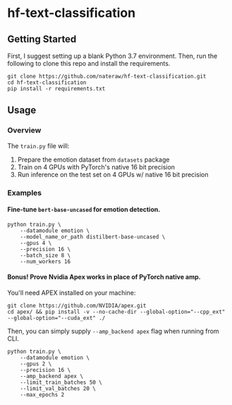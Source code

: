# hf-text-classification


## Getting Started

First, I suggest setting up a blank Python 3.7 environment. Then, run the following to clone this repo and install the requirements.

```
git clone https://github.com/nateraw/hf-text-classification.git
cd hf-text-classification
pip install -r requirements.txt
```


## Usage

### Overview

The `train.py` file will:

  1. Prepare the emotion dataset from `datasets` package
  2. Train on 4 GPUs with PyTorch's native 16 bit precision
  3. Run inference on the test set on 4 GPUs w/ native 16 bit precision

### Examples

#### Fine-tune `bert-base-uncased` for emotion detection.

```
python train.py \
    --datamodule emotion \
    --model_name_or_path distilbert-base-uncased \
    --gpus 4 \
    --precision 16 \
    --batch_size 8 \
    --num_workers 16
```


#### Bonus! Prove Nvidia Apex works in place of PyTorch native amp.

You'll need APEX installed on your machine:

```
git clone https://github.com/NVIDIA/apex.git
cd apex/ && pip install -v --no-cache-dir --global-option="--cpp_ext" --global-option="--cuda_ext" ./
```

Then, you can simply supply `--amp_backend apex` flag when running from CLI.

```
python train.py \
    --datamodule emotion \
    --gpus 2 \
    --precision 16 \
    --amp_backend apex \
    --limit_train_batches 50 \
    --limit_val_batches 20 \
    --max_epochs 2
```
